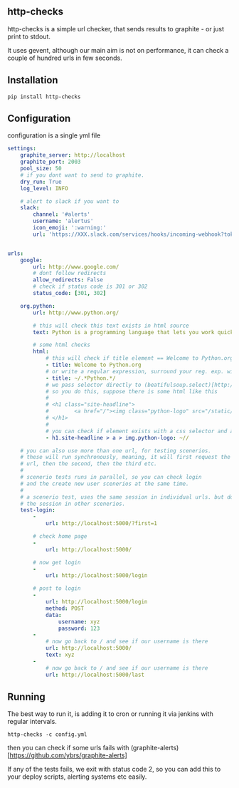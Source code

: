 http-checks
-------------------
http-checks is a simple url checker, that sends results to graphite - or just print to stdout.

It uses gevent, although our main aim is not on performance, it can check a couple of hundred urls in few seconds.

Installation
-------------------
```
pip install http-checks
```

Configuration
-------------------
configuration is a single yml file

```yaml
settings:
    graphite_server: http://localhost
    graphite_port: 2003
    pool_size: 50
    # if you dont want to send to graphite.
    dry_run: True
    log_level: INFO

    # alert to slack if you want to
    slack:
        channel: '#alerts'
        username: 'alertus'
        icon_emoji: ':warning:'
        url: 'https://XXX.slack.com/services/hooks/incoming-webhook?token=12233443'


urls:
    google:
        url: http://www.google.com/
        # dont follow redirects
        allow_redirects: False
        # check if status code is 301 or 302
        status_code: [301, 302]

    org.python:
        url: http://www.python.org/

        # this will check this text exists in html source
        text: Python is a programming language that lets you work quickly

        # some html checks
        html:
            # this will check if title element == Welcome to Python.org
            - title: Welcome to Python.org
            # or write a reqular expression, surround your reg. exp. with ~/ /
            - title: ~/.*Python.*/
            # we pass selector directly to (beatifulsoup.select)[http://www.crummy.com/software/BeautifulSoup/bs4/doc/#css-selectors]
            # so you do this, suppose there is some html like this
            #
            # <h1 class="site-headline">
            #        <a href="/"><img class="python-logo" src="/static/img/python-logo.png" alt="python&trade;"></a>
            # </h1>
            #
            # you can check if element exists with a css selector and an empty reg. exp.
            - h1.site-headline > a > img.python-logo: ~//

    # you can also use more than one url, for testing scenerios.
    # these will run synchronously, meaning, it will first request the first
    # url, then the second, then the third etc.
    #
    # scenerio tests runs in parallel, so you can check login
    # and the create new user scenerios at the same time.
    #
    # a scenerio test, uses the same session in individual urls. but doesn't share
    # the session in other scenerios.
    test-login:
        -
            url: http://localhost:5000/?first=1

        # check home page
        -
            url: http://localhost:5000/

        # now get login
        -
            url: http://localhost:5000/login

        # post to login
        -
            url: http://localhost:5000/login
            method: POST
            data:
                username: xyz
                password: 123
        -
            # now go back to / and see if our username is there
            url: http://localhost:5000/
            text: xyz
        -
            # now go back to / and see if our username is there
            url: http://localhost:5000/last
```

Running
------------
The best way to run it, is adding it to cron or running it via jenkins with regular intervals.

```
http-checks -c config.yml
```

then you can check if some urls fails with (graphite-alerts)[https://github.com/ybrs/graphite-alerts]

If any of the tests fails, we exit with status code 2, so you can add this to your deploy scripts, alerting systems etc easily.




